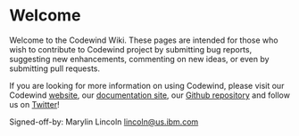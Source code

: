 # Welcome 

Welcome to the Codewind Wiki. These pages are intended for those who wish to contribute to Codewind project by submitting bug reports, suggesting new enhancements, commenting on new ideas, or even by submitting pull requests.

If you are looking for more information on using Codewind, please visit our Codewind [website](https://www.eclipse.org/codewind/), our [documentation site](https://www.eclipse.org/codewind/gettingstarted.html), our [Github repository](https://github.com/eclipse/codewind/blob/master/README.md)  and follow us on
 [Twitter](https://twitter.com/EclipseCodewind)!

Signed-off-by: Marylin Lincoln lincoln@us.ibm.com
